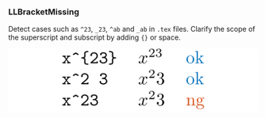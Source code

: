 <!-- markdownlint-disable MD041 -->
<!-- detect `^23`, `_23`, etc. -->

### LLBracketMissing

Detect cases such as `^23`, `_23`, `^ab` and `_ab` in `.tex` files.
Clarify the scope of the superscript and subscript by adding `{}` or space.

![rules/LLBracketMissing](rules/LLBracketMissing/LLBracketMissing.png)
